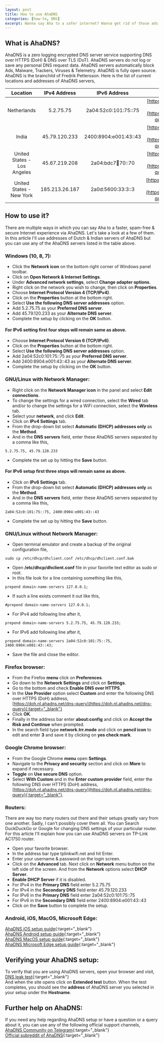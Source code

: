 ```yaml
---
layout: post
title: How to use AhaDNS
categories: [how-to, DNS]
excerpt: Wanna say Aha to a safer internet? Wanna get rid of those ads, malwares, trackers, viruses & telemetry? Alright then, AhaDNS is here for you.   
---
```


## What is AhaDNS?

AhaDNS is a zero logging encrypted DNS server service supporting DNS over HTTPS (DoH) & DNS over TLS (DoT). AhaDNS servers do not log or save any personal DNS request data. AhaDNS servers automatically block Ads, Malware, Trackers, Viruses & Telemetry. AhaDNS is fully open source. AhaDNS is the brainchild of Fredrik Pettersson. Here is the list of current locations and addresses of AhaDNS servers,  

|           Location          | IPv4 Address   | IPv6 Address          | DoH Address                                                                                  |
|:---------------------------:|:--------------:|:---------------------:|:--------------------------------------------------------------------------------------------:|
| Netherlands                 | 5.2.75.75      | 2a04:52c0:101:75::75  | [https://doh.nl.ahadns.net/dns-query](https://doh.nl.ahadns.net/dns-query){:target="_blank"} |
| India                       | 45.79.120.233  | 2400:8904:e001:43::43 | [https://doh.in.ahadns.net/dns-query](https://doh.in.ahadns.net/dns-query){:target="_blank"} |
| United States - Los Angeles | 45.67.219.208  | 2a04:bdc7:100:70::70  | [https://doh.la.ahadns.net/dns-query](https://doh.la.ahadns.net/dns-query){:target="_blank"} |
| United States - New York    | 185.213.26.187 | 2a0d:5600:33:3::3     | [https://doh.ny.ahadns.net/dns-query](https://doh.ny.ahadns.net/dns-query){:target="_blank"} |  


## How to use it?

There are multiple ways in which you can say Aha to a faster, spam-free & secure Internet experience via AhaDNS. Let's take a look at a few of them. In this article I'll use addresses of Dutch & Indian servers of AhaDNS but you can use any of the AhaDNS servers listed in the table above.  

### Windows (10, 8, 7):

- Click the **Network icon** on the bottom right corner of Windows panel toolbar.
- Click on **Open Network & Internet Settings**.
- Under **Advanced network settings**, select **Change adapter options**.
- Right click on the network you wish to change, then click on **Properties**.
- Choose **Internet Protocol Version 4 (TCP/IPv4)**.
- Click on the **Properties** button at the bottom right.
- Select **Use the following DNS server addresses** option.
- Add <inline-code>5.2.75.75</inline-code> as your **Preferred DNS server**.
- Add <inline-code>45.79.120.233</inline-code> as your **Alternate DNS server**.
- Complete the setup by clicking on the **OK** button.  

#### For IPv6 setting first four steps will remain same as above.

- Choose **Internet Protocol Version 6 (TCP/IPv6)**.
- Click on the **Properties** button at the bottom right.
- Select **Use the following DNS server addresses** option.
- Add <inline-code>2a04:52c0:101:75::75</inline-code> as your **Preferred DNS server**.
- Add <inline-code>2400:8904:e001:43::43</inline-code> as your **Alternate DNS server**.
- Complete the setup by clicking on the **OK** button.  

### GNU/Linux with Network Manager:

- Right click on the **Network Manager icon** in the panel and select **Edit connections**.
- To change the settings for a wired connection, select the **Wired** tab and/or to change the settings for a WiFi connection, select the **Wireless** tab.
- Select your **network**, and click **Edit**.
- Click on **IPv4 Settings** tab.
- From the drop-down list select **Automatic (DHCP) addresses only** as the **Method**.
- And in the **DNS servers** field, enter these AhaDNS servers separated by a comma like this,
```text
5.2.75.75, 45.79.120.233
```
- Complete the set up by hitting the **Save** button.  

#### For IPv6 setup first three steps will remain same as above.

- Click on **IPv6 Settings** tab.
- From the drop-down list select **Automatic (DHCP) addresses only** as the **Method**.
- And in the **DNS servers** field, enter these AhaDNS servers separated by a comma like this,
```text
2a04:52c0:101:75::75, 2400:8904:e001:43::43
```
- Complete the set up by hitting the **Save** button.  

### GNU/Linux without Network Manager:

- Open terminal emulator and create a backup of the original configuration file,
```shell
sudo cp /etc/dhcp/dhclient.conf /etc/dhcp/dhclient.conf.bak
```
- Open **/etc/dhcp/dhclient.conf** file in your favorite text editor as sudo or root.
- In this file look for a line containing something like this,
```text
prepend domain-name-servers 127.0.0.1;
```
- If such a line exists comment it out like this,
```text
#prepend domain-name-servers 127.0.0.1;
```
- For IPv4 add following line after it,
```text
prepend domain-name-servers 5.2.75.75, 45.79.120.233;
```
- For IPv6 add following line after it,
```text
prepend domain-name-servers 2a04:52c0:101:75::75, 2400:8904:e001:43::43;
```
- Save the file and close the editor.  

### Firefox browser:

- From the Firefox **menu** click on **Preferences**.
- Go down to the **Network Settings** and click on **Settings**.
- Go to the bottom and check **Enable DNS over HTTPS**.
- In the **Use Provider** option select **Custom** and enter the following DNS over HTTPS (DoH) address,  
[https://doh.nl.ahadns.net/dns-query](https://doh.nl.ahadns.net/dns-query){:target="_blank"}
- Click **OK**.
- Finally in the address bar enter **about:config** and click on **Accept the Risk and Continue** when prompted.
- In the search field type **network.trr.mode** and click on **pencil icon** to edit and enter **3** and save it by clicking on **yes check mark**.  

### Google Chrome browser:

- From the Google Chrome **menu** open **Settings**.
- Navigate to the **Privacy and security** section and click on **More** to expand if necessary.
- **Toggle** on **Use secure DNS** option.
- Select **With Custom** and in the **Enter custom provider** field, enter the following DNS over HTTPS (DoH) address,  
[https://doh.nl.ahadns.net/dns-query](https://doh.nl.ahadns.net/dns-query){:target="_blank"}.  

### Routers:

There are way too many routers out there and their setups greatly vary from one another. Sadly, I can't possibly cover them all. You can Search DuckDuckGo or Google for changing DNS settings of your particular router. For this article I'll explain how you can use AhaDNS servers on TP-Link AC1750 router.
- Open your favorite browser.
- In the address bar type <inline-code>tplinkwifi.net</inline-code> and hit Enter.
- Enter your username & password on the login screen.
- Click on the **Advanced** tab. Next click on **Network** menu button on the left side of the screen. And from the **Network** options select **DHCP Server**.
- **Enable DHCP Server** if it is disabled.
- For IPv4 in the **Primary DNS** field enter <inline-code>5.2.75.75</inline-code>
- For IPv4 in the **Secondary DNS** field enter <inline-code>45.79.120.233</inline-code>
- For IPv6 in the **Primary DNS** field enter <inline-code>2a04:52c0:101:75::75</inline-code>
- For IPv6 in the **Secondary DNS** field enter <inline-code>2400:8904:e001:43::43</inline-code>  
- Click on the **Save** button to complete the setup.

### Android, iOS, MacOS, Microsoft Edge:

[AhaDNS iOS setup guide](https://github.com/AhaDNS/setup-guides/blob/master/Apple/iOS.md){:target="_blank"}  
[AhaDNS Android setup guide](https://github.com/AhaDNS/setup-guides/blob/master/Android/Android.md){:target="_blank"}  
[AhaDNS MacOS setup guide](https://github.com/AhaDNS/setup-guides/blob/master/Apple/MacOS.md){:target="_blank"}  
[AhaDNS Microsoft Edge setup guide](https://github.com/AhaDNS/setup-guides/blob/master/MSEdge/Edge.md){:target="_blank"}  


## Verifying your AhaDNS setup:

To verify that you are using AhaDNS servers, open your browser and visit,  
[DNS leak test](https://www.dnsleaktest.com/){:target="_blank"}  
And when the site opens click on **Extended test** button.
When the test completes, you should see the **address** of AhaDNS server you selected in your setup under the **Hostname**.  


## Further help on AhaDNS:

If you need any help regarding AhaDNS setup or have a question or a query about it, you can use any of the following official support channels,  
[AhaDNS Community on Telegram](https://t.me/ahadns_community){:target="_blank"}  
[Official subreddit of AhaDNS](https://www.reddit.com/r/ahadns/){:target="_blank"}  
